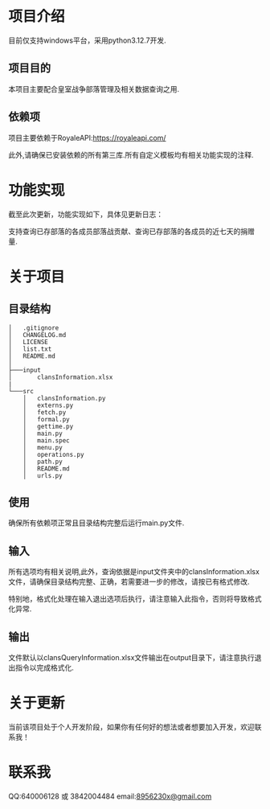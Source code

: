 # 项目介绍
目前仅支持windows平台，采用python3.12.7开发.
## 项目目的
本项目主要配合皇室战争部落管理及相关数据查询之用.
## 依赖项
项目主要依赖于RoyaleAPI:https://royaleapi.com/

此外,请确保已安装依赖的所有第三库.所有自定义模板均有相关功能实现的注释.
# 功能实现
截至此次更新，功能实现如下，具体见更新日志：

支持查询已存部落的各成员部落战贡献、查询已存部落的各成员的近七天的捐赠量.
# 关于项目
## 目录结构
```
│   .gitignore
│   CHANGELOG.md
│   LICENSE
│   list.txt
│   README.md
│       
├───input
│       clansInformation.xlsx
|
└───src
    │   clansInformation.py
    │   externs.py
    │   fetch.py
    │   formal.py
    │   gettime.py
    │   main.py
    │   main.spec
    │   menu.py
    │   operations.py
    │   path.py
    │   README.md
    │   urls.py
```
## 使用
确保所有依赖项正常且目录结构完整后运行main.py文件.
## 输入
所有选项均有相关说明,此外，查询依据是input文件夹中的clansInformation.xlsx文件，请确保目录结构完整、正确，若需要进一步的修改，请按已有格式修改.

特别地，格式化处理在输入退出选项后执行，请注意输入此指令，否则将导致格式化异常.
## 输出
文件默认以clansQueryInformation.xlsx文件输出在output目录下，请注意执行退出指令以完成格式化.
# 关于更新
当前该项目处于个人开发阶段，如果你有任何好的想法或者想要加入开发，欢迎联系我！
# 联系我
QQ:640006128 或 3842004484
email:8956230x@gmail.com